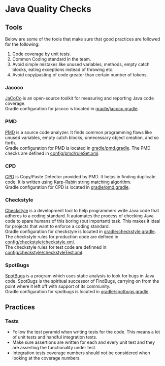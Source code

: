 # Java Quality Checks

## Tools
Below are some of the tools that make sure that good practices are followed for the following:
1. Code coverage by unit tests.
2. Common Coding standard in the team.
3. Avoid simple mistakes like unused variables, methods, empty catch blocks, eating exceptions instead of throwing etc.
4. Avoid copy/pasting of code greater than certain number of tokens.

### Jacoco
[JaCoCo](https://www.jacoco.org/jacoco/trunk/index.html) is an open-source toolkit for measuring and reporting Java code coverage.  
Gradle configuration for jacoco is located in [gradle/jacoco.gradle](gradle/jacoco.gradle).
    
### PMD
[PMD](https://pmd.github.io/) is a source code analyzer. It finds common programming flaws like unused variables, empty catch blocks, unnecessary object creation, and so forth.  
Gradle configuration for PMD is located in [gradle/pmd.gradle](gradle/pmd.gradle).
The PMD checks are defined in [config/pmd/ruleSet.xml](config/pmd/ruleSet.xml).

### CPD
[CPD](https://pmd.sourceforge.io/pmd-4.2.5/cpd.html) is Copy/Paste Detector provided by PMD. It helps in finding duplicate code. 
It is written using [Karp-Rabin](https://xlinux.nist.gov/dads/HTML/karpRabin.html) string matching algorithm.  
Gradle configuration for CPD is located in [gradle/pmd.gradle](gradle/pmd.gradle).


### Checkstyle
[Checkstyle](https://checkstyle.sourceforge.io/) is a development tool to help programmers write Java code that adheres to a coding standard. It automates the process of checking Java code to spare humans of this boring (but important) task. This makes it ideal for projects that want to enforce a coding standard.    
Gradle configuration for checkstyle is located in [gradle/checkstyle.gradle](gradle/checkstyle.gradle).  
The checkstyle rules for production code are defined in [config/checkstyle/checkstyle.xml](config/checkstyle/checkstyle.xml).  
The checkstyle rules for test code are definned in [config/checkstyle/checkstyleTest.xml](config/checkstyle/checkstyleTest.xml).

### SpotBugs
[SpotBugs](https://spotbugs.github.io/) is a program which uses static analysis to look for bugs in Java code. SpotBugs is the spiritual successor of FindBugs, carrying on from the point where it left off with support of its community.  
Gradle configuration for spotbugs is located in [gradle/spotbugs.gradle](gradle/spotbugs.gradle).


## Practices

### Tests
* Follow the test pyramid when writing tests for the code. This means a lot of unit tests and handful integration tests.
* Make sure assertions are written for each and every unit test and they are asserting the functionality under test.
* Integration tests coverage numbers should not be considered when looking at the coverage numbers.
